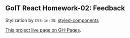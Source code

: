 ## GoIT React Homework-02: Feedback

Stylization by `CSS-in-JS`:
[styled-components](https://styled-components.com/docs/basics#coming-from-css)

[This project live page on GH-Pages](https://falconoff.github.io/goit-react-hw-02-feedback/).
